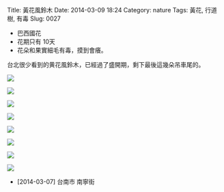 Title: 黃花風鈴木
Date: 2014-03-09 18:24
Category: nature
Tags: 黃花, 行道樹, 有毒
Slug: 0027

* 巴西國花
* 花期只有 10天
* 花朵和果實細毛有毒，摸到會癢。

台北很少看到的黄花風鈴木，已經過了盛開期，剩下最後這幾朵吊車尾的。

![](/static/images/nature/plant/0027/tn_P3070005.JPG)

![](/static/images/nature/plant/0027/tn_P3070007.JPG)

![](/static/images/nature/plant/0027/tn_P3070010.JPG)

![](/static/images/nature/plant/0027/tn_P3070011.JPG)

![](/static/images/nature/plant/0027/tn_P3070014.JPG)

![](/static/images/nature/plant/0027/tn_P3070017.JPG)

![](/static/images/nature/plant/0027/tn_P3070018.JPG)

![](/static/images/nature/plant/0027/tn_P3070021.JPG)

* [2014-03-07] 台南市 南寧街
